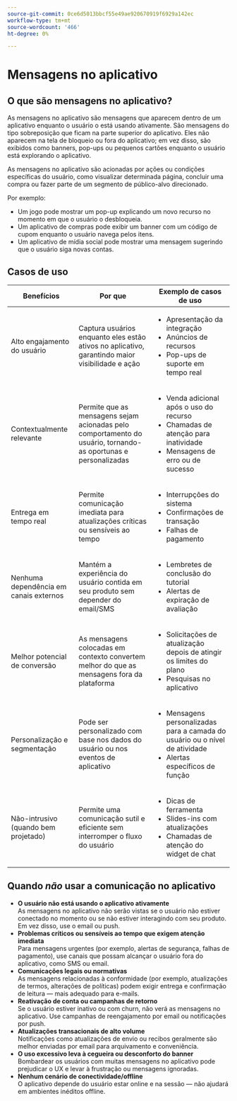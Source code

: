 ```yaml
---
source-git-commit: 0ce6d5013bbcf55e49ae920670919f6929a142ec
workflow-type: tm+mt
source-wordcount: '466'
ht-degree: 0%

---
```

# Mensagens no aplicativo

## O que são mensagens no aplicativo?

As mensagens no aplicativo são mensagens que aparecem dentro de um aplicativo enquanto o usuário o está usando ativamente. São mensagens do tipo sobreposição que ficam na parte superior do aplicativo. Eles não aparecem na tela de bloqueio ou fora do aplicativo; em vez disso, são exibidos como banners, pop-ups ou pequenos cartões enquanto o usuário está explorando o aplicativo.

As mensagens no aplicativo são acionadas por ações ou condições específicas do usuário, como visualizar determinada página, concluir uma compra ou fazer parte de um segmento de público-alvo direcionado.


Por exemplo:

* Um jogo pode mostrar um pop-up explicando um novo recurso no momento em que o usuário o desbloqueia.
* Um aplicativo de compras pode exibir um banner com um código de cupom enquanto o usuário navega pelos itens.
* Um aplicativo de mídia social pode mostrar uma mensagem sugerindo que o usuário siga novas contas.

## Casos de uso

| **Benefícios** | **Por que** | **Exemplo de casos de uso** |
|----------------------------------|------------------------------------------------------------------------|----------------------------------------------------------------------------------------|
| Alto engajamento do usuário | Captura usuários enquanto eles estão ativos no aplicativo, garantindo maior visibilidade e ação | <ul><li>Apresentação da integração</li><li>Anúncios de recursos</li><li>Pop-ups de suporte em tempo real</li></ul> |
| Contextualmente relevante | Permite que as mensagens sejam acionadas pelo comportamento do usuário, tornando-as oportunas e personalizadas | <ul><li> Venda adicional após o uso do recurso</li><li> Chamadas de atenção para inatividade</li><li> Mensagens de erro ou de sucesso</li></ul> |
| Entrega em tempo real | Permite comunicação imediata para atualizações críticas ou sensíveis ao tempo | <ul><li> Interrupções do sistema</li><li>Confirmações de transação</li><li>Falhas de pagamento</li></ul> |
| Nenhuma dependência em canais externos | Mantém a experiência do usuário contida em seu produto sem depender do email/SMS | <ul><li> Lembretes de conclusão do tutorial</li><li>Alertas de expiração de avaliação</li></ul> |
| Melhor potencial de conversão | As mensagens colocadas em contexto convertem melhor do que as mensagens fora da plataforma | <ul><li> Solicitações de atualização depois de atingir os limites do plano</li><li>Pesquisas no aplicativo</li></ul> |
| Personalização e segmentação | Pode ser personalizado com base nos dados do usuário ou nos eventos de aplicativo | <ul><li> Mensagens personalizadas para a camada do usuário ou o nível de atividade</li><li> Alertas específicos de função </li></ul> |
| Não-intrusivo (quando bem projetado) | Permite uma comunicação sutil e eficiente sem interromper o fluxo do usuário | <ul><li> Dicas de ferramenta</li><li>Slides-ins com atualizações</li><li>Chamadas de atenção do widget de chat</li></ul> |


## Quando *não* usar a comunicação no aplicativo

* **O usuário não está usando o aplicativo ativamente**\
  As mensagens no aplicativo não serão vistas se o usuário não estiver conectado no momento ou se não estiver interagindo com seu produto. Em vez disso, use o email ou push.
* **Problemas críticos ou sensíveis ao tempo que exigem atenção imediata**\
  Para mensagens urgentes (por exemplo, alertas de segurança, falhas de pagamento), use canais que possam alcançar o usuário fora do aplicativo, como SMS ou email.
* **Comunicações legais ou normativas**\
  As mensagens relacionadas à conformidade (por exemplo, atualizações de termos, alterações de políticas) podem exigir entrega e confirmação de leitura — mais adequado para e-mails.
* **Reativação de conta ou campanhas de retorno**\
  Se o usuário estiver inativo ou com churn, não verá as mensagens no aplicativo. Use campanhas de reengajamento por email ou notificações por push.
* **Atualizações transacionais de alto volume**\
  Notificações como atualizações de envio ou recibos geralmente são melhor enviadas por email para arquivamento e conveniência.
* **O uso excessivo leva à cegueira ou desconforto do banner**\
  Bombardear os usuários com muitas mensagens no aplicativo pode prejudicar o UX e levar à frustração ou mensagens ignoradas.
* **Nenhum cenário de conectividade/offline**\
  O aplicativo depende do usuário estar online e na sessão — não ajudará em ambientes inéditos offline.

